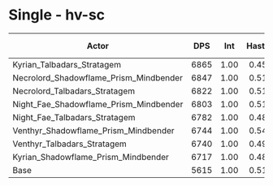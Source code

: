 # Single - hv-sc
| Actor | DPS | Int | Haste | Crit | Mastery | Vers | DPS Weight |
|---|:---:|:---:|:---:|:---:|:---:|:---:|:---:|
|Kyrian_Talbadars_Stratagem|6865|1.00|0.45|0.49|0.48|0.46|0.27|
|Necrolord_Shadowflame_Prism_Mindbender|6847|1.00|0.51|0.49|0.53|0.45|0.27|
|Necrolord_Talbadars_Stratagem|6822|1.00|0.51|0.48|0.52|0.46|0.27|
|Night_Fae_Shadowflame_Prism_Mindbender|6803|1.00|0.51|0.50|0.53|0.46|0.27|
|Night_Fae_Talbadars_Stratagem|6782|1.00|0.48|0.50|0.53|0.46|0.27|
|Venthyr_Shadowflame_Prism_Mindbender|6744|1.00|0.54|0.50|0.53|0.46|0.27|
|Venthyr_Talbadars_Stratagem|6740|1.00|0.49|0.49|0.52|0.45|0.27|
|Kyrian_Shadowflame_Prism_Mindbender|6717|1.00|0.48|0.50|0.49|0.46|0.28|
|Base|5615|1.00|0.51|0.49|0.52|0.46|0.33|
